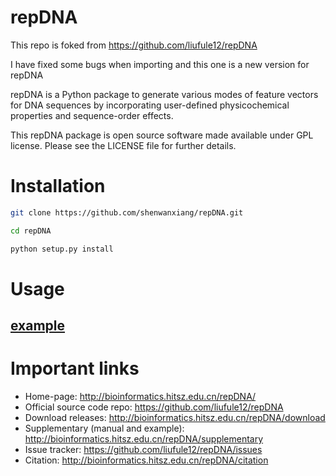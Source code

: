 repDNA
======

This repo is foked from https://github.com/liufule12/repDNA

I have fixed some bugs when importing and this one is a new version for repDNA

repDNA is a Python package to generate various modes of feature vectors for DNA sequences by incorporating user-defined physicochemical properties and sequence-order effects.

This repDNA package is open source software made available under GPL license. Please see the LICENSE file for further details.



Installation
============

```bash
git clone https://github.com/shenwanxiang/repDNA.git

cd repDNA

python setup.py install

```


Usage
============

## [example](https://github.com/shenwanxiang/repDNA/blob/master/example/example.ipynb)




Important links
===============

- Home-page: http://bioinformatics.hitsz.edu.cn/repDNA/
- Official source code repo: https://github.com/liufule12/repDNA
- Download releases: http://bioinformatics.hitsz.edu.cn/repDNA/download
- Supplementary (manual and example): http://bioinformatics.hitsz.edu.cn/repDNA/supplementary
- Issue tracker: https://github.com/liufule12/repDNA/issues
- Citation: http://bioinformatics.hitsz.edu.cn/repDNA/citation

